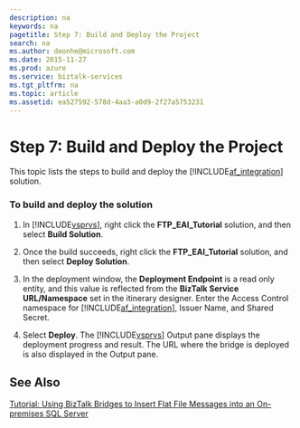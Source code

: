 ```yaml
---
description: na
keywords: na
pagetitle: Step 7: Build and Deploy the Project
search: na
ms.author: deonhe@microsoft.com
ms.date: 2015-11-27
ms.prod: azure
ms.service: biztalk-services
ms.tgt_pltfrm: na
ms.topic: article
ms.assetid: ea527592-578d-4aa3-a0d9-2f27a5753231
---
```

# Step 7: Build and Deploy the Project
This topic lists the steps to build and deploy the [!INCLUDE[af_integration](/Token/af_integration_md.md)] solution.

### To build and deploy the solution

1. In [!INCLUDE[vsprvs](/Token/vsprvs_md.md)], right click the **FTP_EAI_Tutorial** solution, and then select **Build Solution**.

2. Once the build succeeds, right click the **FTP_EAI_Tutorial** solution, and then select **Deploy Solution**.

3. In the deployment window, the **Deployment Endpoint** is a read only entity, and this value is reflected from the **BizTalk Service URL/Namespace** set in the itinerary designer. Enter the Access Control namespace for [!INCLUDE[af_integration](/Token/af_integration_md.md)], Issuer Name, and Shared Secret.

4. Select **Deploy**. The [!INCLUDE[vsprvs](/Token/vsprvs_md.md)] Output pane displays the deployment progress and result. The URL where the bridge is deployed is also displayed in the Output pane.

## See Also
[Tutorial: Using BizTalk Bridges to Insert Flat File Messages into an On-premises SQL Server](/Topic/Tutorial__Using_BizTalk_Bridges_to_Insert_Flat_File_Messages_into_an_On-premises_SQL_Server.md)

